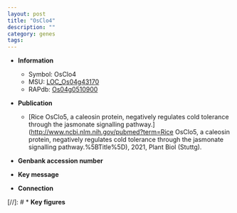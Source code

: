 ```yaml
---
layout: post
title: "OsClo4"
description: ""
category: genes
tags: 
---
```


* **Information**  
    + Symbol: OsClo4  
    + MSU: [LOC_Os04g43170](http://rice.uga.edu/cgi-bin/ORF_infopage.cgi?orf=LOC_Os04g43170)  
    + RAPdb: [Os04g0510900](http://rapdb.dna.affrc.go.jp/viewer/gbrowse_details/irgsp1?name=Os04g0510900)  

* **Publication**  
    + [Rice OsClo5, a caleosin protein, negatively regulates cold tolerance through the jasmonate signalling pathway.](http://www.ncbi.nlm.nih.gov/pubmed?term=Rice OsClo5, a caleosin protein, negatively regulates cold tolerance through the jasmonate signalling pathway.%5BTitle%5D), 2021, Plant Biol (Stuttg).

* **Genbank accession number**  

* **Key message**  

* **Connection**  

[//]: # * **Key figures**  


